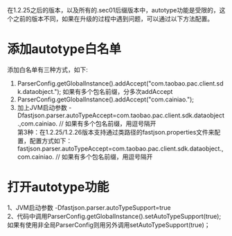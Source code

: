 在1.2.25之后的版本，以及所有的.sec01后缀版本中，autotype功能是受限的，这个之前的版本不同，如果在升级的过程中遇到问题，可以通过以下方法配置。

# 添加autotype白名单
添加白名单有三种方式，如下:<br/>
1. ParserConfig.getGlobalInstance().addAccept("com.taobao.pac.client.sdk.dataobject."); 如果有多个包名前缀，分多次addAccept<br/>
2. ParserConfig.getGlobalInstance().addAccept("com.cainiao."); <br/>
3. 加上JVM启动参数 -Dfastjson.parser.autoTypeAccept=com.taobao.pac.client.sdk.dataobject.,com.cainiao. // 如果有多个包名前缀，用逗号隔开<br/>
第3种：在1.2.25/1.2.26版本支持通过类路径的fastjson.properties文件来配置，配置方式如下：
	fastjson.parser.autoTypeAccept=com.taobao.pac.client.sdk.dataobject.,com.cainiao. // 如果有多个包名前缀，用逗号隔开

# 打开autotype功能
1、JVM启动参数 -Dfastjson.parser.autoTypeSupport=true<br/>
2、代码中调用ParserConfig.getGlobalInstance().setAutoTypeSupport(true); 如果有使用非全局ParserConfig则用另外调用setAutoTypeSupport(true)；<br/>

